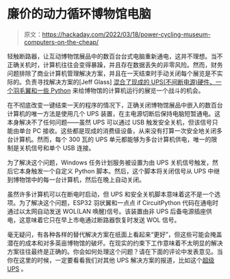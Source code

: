 # 廉价的动力循环博物馆电脑

> 原文：<https://hackaday.com/2022/03/18/power-cycling-museum-computers-on-the-cheap/>

轻触断路器，让互动博物馆展品中的数百台台式电脑重新通电，这并不理想。当不正确关机时，计算机往往会变得暴躁，并且存在数据丢失的非零风险。然而，财务问题排除了商业计算机管理解决方案，并且在一天结束时手动关闭每个展览是不实际的。负责寻找解决方案的[Jeff Glass] [混合了现成的 UPS(不间断电源)硬件、一个羽毛翼和一些 Python](https://jeff.glass/post/quick-dirty-system-power/) 来给博物馆的计算机运行的展览一个战斗的机会。

在不彻底改变一键结束一天的程序的情况下，正确关闭博物馆展品中嵌入的数百台计算机的唯一方法是使用几个 UPS 装置，在主电源切断后保持电脑短暂通电。这本身解决不了任何问题——虽然 UPS 可以通过 USB 触发安全关机，但该信号只能由单台 PC 接收。这些都是现成的消费级设备，从来没有打算一次安全地关闭多台计算机。然而，每个 300 瓦的 UPS 单元都能够为多台计算机供电，唯一的限制是关机信号和单个 USB 连接。

为了解决这个问题，Windows 任务计划服务被设置为由 UPS 关机信号触发，然后它本身触发一个自定义 Python 脚本。然后，这个脚本将关闭信号从 UPS 中继到博物馆中的每一台计算机，然后在晚上自动关闭。

虽然许多计算机可以在断电时启动，但 UPS 和安全关机脚本意味着这不是一个选项。为了解决这个问题，ESP32 羽状翼和一点点 if CircuitPython 代码在通电时通过以太网自动发送 WOL(LAN 唤醒)信号。该装置由非 UPS 后备电源插座供电，这意味着它只在早上市电通过断路器恢复时发送 WOL 信号。

毫无疑问，有各种各样的替代解决方案在纸面上看起来“更好”，但这些可能会掩盖潜在的成本和对多英亩博物馆的破坏。在现实的约束下工作意味着不太明显的解决方案往往最终是正确的。你会如何处理这个问题？请在下面的评论中发表意见。当你在这里的时候，一定要看看我们对其他 UPS 解决方案的报道，比如这个[超级 UPS](https://hackaday.com/2019/08/05/a-supercap-ups/) 。